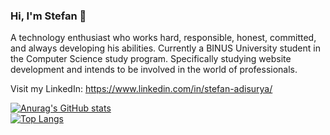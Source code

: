 ### Hi, I'm Stefan 👋

A technology enthusiast who works hard, responsible, honest, committed, and always developing his abilities. Currently a BINUS University student in the Computer Science study program. Specifically studying website development and intends to be involved in the world of professionals.

Visit my LinkedIn: https://www.linkedin.com/in/stefan-adisurya/

[![Anurag's GitHub stats](https://github-readme-stats.vercel.app/api?username=stefanadisurya&show_icons=true&theme=tokyonight)](https://github.com/stefanadisurya)
<br>
[![Top Langs](https://github-readme-stats.vercel.app/api/top-langs/?username=stefanadisurya&layout=compact&show_icons=true&theme=tokyonight)](https://github.com/stefanadisurya)
